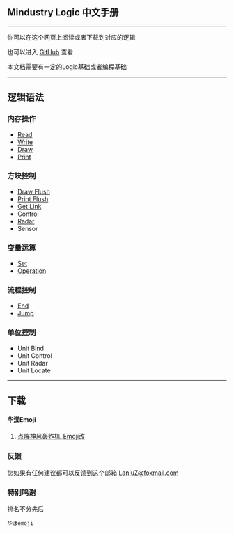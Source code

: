 ## Mindustry Logic 中文手册

---

你可以在这个网页上阅读或者下载到对应的逻辑

也可以进入 [GitHub](https://github.com/LanluZ/Mindustry-guide) 查看

本文档需要有一定的Logic基础或者编程基础

---
## 逻辑语法

### 内存操作

- [Read](https://lanluz.github.io/Mindustry-guide/Guide/read/read.html)
- [Write](https://lanluz.github.io/Mindustry-guide/Guide/write/write.html)
- [Draw](https://lanluz.github.io/Mindustry-guide/Guide/draw/draw.html)
- [Print](https://lanluz.github.io/Mindustry-guide/Guide/print/print.html)

### 方块控制

- [Draw Flush](https://lanluz.github.io/Mindustry-guide/Guide/drawFlush/drawFlush.html)
- [Print Flush](https://lanluz.github.io/Mindustry-guide/Guide/printFlush/printFlush.html)
- [Get Link](https://lanluz.github.io/Mindustry-guide/Guide/getLink/getLink.html)
- [Control](https://lanluz.github.io/Mindustry-guide/Guide/radar/control.html)
- [Radar](https://lanluz.github.io/Mindustry-guide/Guide/radar/radar.html)
- Sensor

### 变量运算

- [Set](https://lanluz.github.io/Mindustry-guide/Guide/set/set.html)
- [Operation](https://lanluz.github.io/Mindustry-guide/Guide/operation/operation.html)

### 流程控制

- [End](https://lanluz.github.io/Mindustry-guide/Guide/end/end.html)
- [Jump](https://lanluz.github.io/Mindustry-guide/Guide/jump/jump.html)

### 单位控制

- Unit Bind
- Unit Control
- Unit Radar
- Unit Locate

---

## 下载

#### 华漾Emoji

1. [点阵神风轰炸机_Emoji改](https://github.com/LanluZ/Mindustry-guide/blob/main/Player-Share/%E5%8D%8E%E6%BC%BEEmoji/%E7%82%B9%E9%98%B5%E7%A5%9E%E9%A3%8E%E8%BD%B0%E7%82%B8%E6%9C%BA_Emoji%E6%94%B9.msch)

### 反馈

您如果有任何建议都可以反馈到这个邮箱
LanluZ@foxmail.com

### 特别鸣谢

排名不分先后

    华漾emoji
